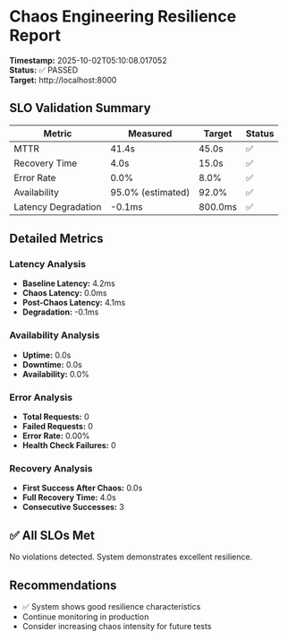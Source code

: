 # Chaos Engineering Resilience Report

**Timestamp:** 2025-10-02T05:10:08.017052  
**Status:** ✅ PASSED  
**Target:** http://localhost:8000  

## SLO Validation Summary

| Metric | Measured | Target | Status |
|--------|----------|--------|--------|
| MTTR | 41.4s | 45.0s | ✅ |
| Recovery Time | 4.0s | 15.0s | ✅ |
| Error Rate | 0.0% | 8.0% | ✅ |
| Availability | 95.0% (estimated) | 92.0% | ✅ |
| Latency Degradation | -0.1ms | 800.0ms | ✅ |

## Detailed Metrics

### Latency Analysis
- **Baseline Latency:** 4.2ms
- **Chaos Latency:** 0.0ms
- **Post-Chaos Latency:** 4.1ms
- **Degradation:** -0.1ms

### Availability Analysis
- **Uptime:** 0.0s
- **Downtime:** 0.0s
- **Availability:** 0.0%

### Error Analysis
- **Total Requests:** 0
- **Failed Requests:** 0
- **Error Rate:** 0.00%
- **Health Check Failures:** 0

### Recovery Analysis
- **First Success After Chaos:** 0.0s
- **Full Recovery Time:** 4.0s
- **Consecutive Successes:** 3

## ✅ All SLOs Met

No violations detected. System demonstrates excellent resilience.

## Recommendations

- ✅ System shows good resilience characteristics
- Continue monitoring in production
- Consider increasing chaos intensity for future tests
